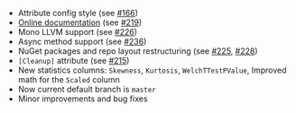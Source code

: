 * Attribute config style (see [#166](https://github.com/PerfDotNet/BenchmarkDotNet/issues/166))
* [Online documentation](https://perfdotnet.github.io/BenchmarkDotNet/index.htm) (see [#219](https://github.com/PerfDotNet/BenchmarkDotNet/issues/219))
* Mono LLVM support (see [#226](https://github.com/PerfDotNet/BenchmarkDotNet/issues/226))
* Async method support (see [#236](https://github.com/PerfDotNet/BenchmarkDotNet/issues/236))
* NuGet packages and repo layout restructuring (see [#225](https://github.com/PerfDotNet/BenchmarkDotNet/issues/225), [#228](https://github.com/PerfDotNet/BenchmarkDotNet/issues/228))
* `[Cleanup]` attribute (see [#215](https://github.com/PerfDotNet/BenchmarkDotNet/issues/215))
* New statistics columns: `Skewness`, `Kurtosis`, `WelchTTestPValue`, Improved math for the `Scaled` column
* Now current default branch is `master`
* Minor improvements and bug fixes